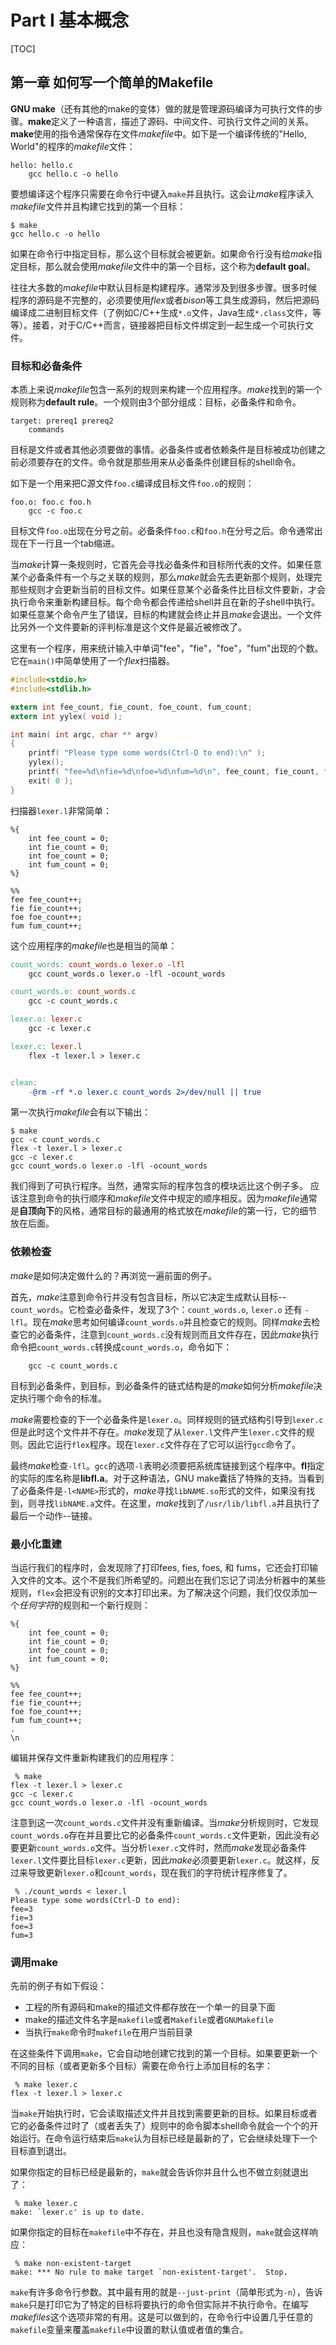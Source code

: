 # Part I  基本概念 #

[TOC]

## 第一章  如何写一个简单的Makefile  ##
**GNU make**（还有其他的make的变体）做的就是管理源码编译为可执行文件的步骤。**make**定义了一种语言，描述了源码、中间文件、可执行文件之间的关系。**make**使用的指令通常保存在文件*makefile*中。如下是一个编译传统的"Hello, World"的程序的*makefile*文件：
```
hello: hello.c
	gcc hello.c -o hello
```
要想编译这个程序只需要在命令行中键入`make`并且执行。这会让*make*程序读入*makefile*文件并且构建它找到的第一个目标：
```
$ make
gcc hello.c -o hello
```
如果在命令行中指定目标，那么这个目标就会被更新。如果命令行没有给*make*指定目标，那么就会使用*makefile*文件中的第一个目标，这个称为**default goal**。

往往大多数的*makefile*中默认目标是构建程序。通常涉及到很多步骤。很多时候程序的源码是不完整的，必须要使用*flex*或者*bison*等工具生成源码，然后把源码编译成二进制目标文件（了例如C/C++生成`*.o`文件，Java生成`*.class`文件，等等）。接着，对于C/C++而言，链接器把目标文件绑定到一起生成一个可执行文件。



### 目标和必备条件 ###
本质上来说*makefile*包含一系列的规则来构建一个应用程序。*make*找到的第一个规则称为**default rule**。一个规则由3个部分组成：目标，必备条件和命令。
```
target: prereq1 prereq2
	commands
```
目标是文件或者其他必须要做的事情。必备条件或者依赖条件是目标被成功创建之前必须要存在的文件。命令就是那些用来从必备条件创建目标的shell命令。

如下是一个用来把C源文件`foo.c`编译成目标文件`foo.o`的规则：
```
foo.o: foo.c foo.h
	gcc -c foo.c
```
目标文件`foo.o`出现在分号之前。必备条件`foo.c`和`foo.h`在分号之后。命令通常出现在下一行且一个tab缩进。

当*make*计算一条规则时，它首先会寻找必备条件和目标所代表的文件。如果任意某个必备条件有一个与之关联的规则，那么*make*就会先去更新那个规则，处理完那些规则才会更新当前的目标文件。如果任意某个必备条件比目标文件要新，才会执行命令来重新构建目标。每个命令都会传递给shell并且在新的子shell中执行。如果任意某个命令产生了错误，目标的构建就会终止并且*make*会退出。一个文件比另外一个文件要新的评判标准是这个文件是最近被修改了。

这里有一个程序，用来统计输入中单词"fee"，"fie"，"foe"，"fum"出现的个数。它在`main()`中简单使用了一个*flex*扫描器。
```C
#include<stdio.h>
#include<stdlib.h>

extern int fee_count, fie_count, foe_count, fum_count;
extern int yylex( void );

int main( int argc, char ** argv)
{
	printf( "Please type some words(Ctrl-D to end):\n" );
	yylex();
	printf( "fee=%d\nfie=%d\nfoe=%d\nfum=%d\n", fee_count, fie_count, foe_count, fum_count );
	exit( 0 );
}
```
扫描器`lexer.l`非常简单：
```
%{
	int fee_count = 0;
	int fie_count = 0;
	int foe_count = 0;
	int fum_count = 0;
%}

%%
fee fee_count++;
fie fie_count++;
foe foe_count++;
fum fum_count++;
```

这个应用程序的*makefile*也是相当的简单：
```Makefile
count_words: count_words.o lexer.o -lfl
	gcc count_words.o lexer.o -lfl -ocount_words

count_words.o: count_words.c
	gcc -c count_words.c

lexer.o: lexer.c
	gcc -c lexer.c

lexer.c: lexer.l
	flex -t lexer.l > lexer.c


clean:
	-@rm -rf *.o lexer.c count_words 2>/dev/null || true
```

第一次执行*makefile*会有以下输出：
```
$ make
gcc -c count_words.c
flex -t lexer.l > lexer.c
gcc -c lexer.c
gcc count_words.o lexer.o -lfl -ocount_words
```

我们得到了可执行程序。当然，通常实际的程序包含的模块远比这个例子多。
应该注意到命令的执行顺序和*makefile*文件中规定的顺序相反。因为*makefile*通常是**自顶向下**的风格，通常目标的最通用的格式放在*makefile*的第一行，它的细节放在后面。



### 依赖检查 ###
*make*是如何决定做什么的？再浏览一遍前面的例子。

首先，*make*注意到命令行并没有包含目标，所以它决定生成默认目标--`count_words`。它检查必备条件，发现了3个：`count_words.o`, `lexer.o` 还有 `-lfl`。现在*make*思考如何编译`count_words.o`并且检查它的规则。同样*make*去检查它的必备条件，注意到`count_words.c`没有规则而且文件存在，因此*make*执行命令把`count_words.c`转换成`count_words.o`，命令如下：
```
	gcc -c count_words.c
```

目标到必备条件，到目标，到必备条件的链式结构是的*make*如何分析*makefile*决定执行哪个命令的标准。

*make*需要检查的下一个必备条件是`lexer.o`。同样规则的链式结构引导到`lexer.c`但是此时这个文件并不存在。*make*发现了从`lexer.l`文件产生`lexer.c`文件的规则。因此它运行`flex`程序。现在`lexer.c`文件存在了它可以运行`gcc`命令了。

最终*make*检查`-lfl`。`gcc`的选项`-l`表明必须要把系统库链接到这个程序中。**fl**指定的实际的库名称是**libfl.a**。对于这种语法，GNU make囊括了特殊的支持。当看到了必备条件是`-l<NAME>`形式的，*make*寻找`libNAME.so`形式的文件，如果没有找到，则寻找`libNAME.a`文件。在这里，*make*找到了`/usr/lib/libfl.a`并且执行了最后一个动作--链接。


### 最小化重建 ###
当运行我们的程序时，会发现除了打印fees, fies, foes, 和 fums，它还会打印输入文件的文本。这个不是我们所希望的。问题出在我们忘记了词法分析器中的某些规则，`flex`会把没有识别的文本打印出来。为了解决这个问题，我们仅仅添加一个*任何字符*的规则和一个新行规则：
```
%{
	int fee_count = 0;
	int fie_count = 0;
	int foe_count = 0;
	int fum_count = 0;
%}

%%
fee fee_count++;
fie fie_count++;
foe foe_count++;
fum fum_count++;
.
\n
```
编辑并保存文件重新构建我们的应用程序：
```
 % make
flex -t lexer.l > lexer.c
gcc -c lexer.c
gcc count_words.o lexer.o -lfl -ocount_words
```

注意到这一次`count_words.c`文件并没有重新编译。当*make*分析规则时，它发现`count_words.o`存在并且要比它的必备条件`count_words.c`文件更新，因此没有必要更新`count_words.o`文件。当分析`lexer.c`文件时，然而*make*发现必备条件`lexer.l`文件要比目标`lexer.c`更新，因此*make*必须要更新`lexer.c`。就这样，反过来导致更新`lexer.o`和`count_words`，现在我们的字符统计程序修复了。

```
 % ./count_words < lexer.l
Please type some words(Ctrl-D to end):
fee=3
fie=3
foe=3
fum=3
```


### 调用make ###
先前的例子有如下假设：

- 工程的所有源码和make的描述文件都存放在一个单一的目录下面
- make的描述文件名字是`makefile`或者`Makefile`或者`GNUMakefile`
- 当执行`make`命令时`makefile`在用户当前目录

在这些条件下调用`make`，它会自动地创建它找到的第一个目标。如果要更新一个不同的目标（或者更新多个目标）需要在命令行上添加目标的名字：
```
 % make lexer.c
flex -t lexer.l > lexer.c
```

当`make`开始执行时，它会读取描述文件并且找到需要更新的目标。如果目标或者它的必备条件过时了（或者丢失了）规则中的命令脚本shell命令就会一个个的开始运行。在命令运行结束后`make`认为目标已经是最新的了，它会继续处理下一个目标直到退出。

如果你指定的目标已经是最新的，`make`就会告诉你并且什么也不做立刻就退出了：
```
 % make lexer.c
make: `lexer.c' is up to date.
```

如果你指定的目标在`makefile`中不存在，并且也没有隐含规则，`make`就会这样响应：
```
 % make non-existent-target
make: *** No rule to make target `non-existent-target'.  Stop.
```

`make`有许多命令行参数。其中最有用的就是`--just-print`（简单形式为`-n`），告诉`make`只是打印它为了特定的目标将要执行的命令但实际并不执行命令。在编写*makefiles*这个选项非常的有用。这是可以做到的，在命令行中设置几乎任意的`makefile`变量来覆盖`makefile`中设置的默认值或者值的集合。

